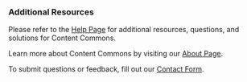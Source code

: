 ### Additional Resources

Please refer to the [Help Page](https://commons.america.gov/help "Content Commons Help Page") for additional resources, questions, and solutions for Content Commons.

Learn more about Content Commons by visiting our [About Page](https://commons.america.gov/help "Content Commons About Page").

To submit questions or feedback, fill out our [Contact Form](https://goo.gl/forms/9cJ3IBHH9QTld2Mj2 "Content Commons Contact Form").


